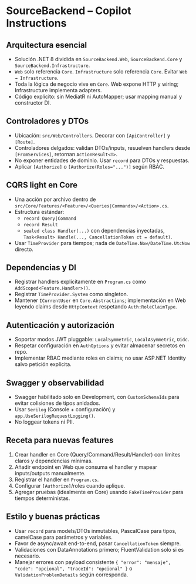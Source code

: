 # SourceBackend – Copilot Instructions

## Arquitectura esencial
- Solución .NET 8 dividida en `SourceBackend.Web`, `SourceBackend.Core` y `SourceBackend.Infrastructure`.
- `Web` solo referencia `Core`. `Infrastructure` solo referencia `Core`. Evitar `Web → Infrastructure`.
- Toda la lógica de negocio vive en `Core`. Web expone HTTP y wiring; Infrastructure implementa adapters.
- Código explícito: sin MediatR ni AutoMapper; usar mapping manual y constructor DI.

## Controladores y DTOs
- Ubicación: `src/Web/Controllers`. Decorar con `[ApiController]` y `[Route]`.
- Controladores delgados: validan DTOs/inputs, resuelven handlers desde `[FromServices]`, retornan `ActionResult<T>`.
- No exponer entidades de dominio. Usar `record` para DTOs y respuestas.
- Aplicar `[Authorize]` o `[Authorize(Roles="...")]` según RBAC.

## CQRS light en Core
- Una acción por archivo dentro de `src/Core/Features/<Feature>/<Queries|Commands>/<Action>.cs`.
- Estructura estándar:
  - `record Query|Command`
  - `record Result`
  - `sealed class Handler(...)` con dependencias inyectadas, `Task<Result> Handle(..., CancellationToken ct = default)`.
- Usar `TimeProvider` para tiempos; nada de `DateTime.Now/DateTime.UtcNow` directo.

## Dependencias y DI
- Registrar handlers explícitamente en `Program.cs` como `AddScoped<Feature.Handler>()`.
- Registrar `TimeProvider.System` como singleton.
- Mantener `ICurrentUser` en `Core.Abstractions`; implementación en Web leyendo claims desde `HttpContext` respetando `Auth:RoleClaimType`.

## Autenticación y autorización
- Soportar modos JWT pluggable: `LocalSymmetric`, `LocalAsymmetric`, `Oidc`.
- Respetar configuración en `AuthOptions` y evitar almacenar secretos en repo.
- Implementar RBAC mediante roles en claims; no usar ASP.NET Identity salvo petición explícita.

## Swagger y observabilidad
- Swagger habilitado solo en Development, con `CustomSchemaIds` para evitar colisiones de tipos anidados.
- Usar `Serilog` (Console + configuración) y `app.UseSerilogRequestLogging()`.
- No loggear tokens ni PII.

## Receta para nuevas features
1. Crear handler en Core (Query/Command/Result/Handler) con límites claros y dependencias mínimas.
2. Añadir endpoint en Web que consuma el handler y mapear inputs/outputs manualmente.
3. Registrar el handler en `Program.cs`.
4. Configurar `[Authorize]`/roles cuando aplique.
5. Agregar pruebas (idealmente en Core) usando `FakeTimeProvider` para tiempos deterministas.

## Estilo y buenas prácticas
- Usar `record` para models/DTOs inmutables, PascalCase para tipos, camelCase para parámetros y variables.
- Favor de async/await end-to-end, pasar `CancellationToken` siempre.
- Validaciones con DataAnnotations primero; FluentValidation solo si es necesario.
- Manejar errores con payload consistente `{ "error": "mensaje", "code": "opcional", "traceId": "opcional" }` o `ValidationProblemDetails` según corresponda.
